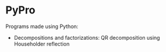 # PyPro
Programs made using Python:
- Decompositions and factorizations: QR decomposition using Householder reflection
